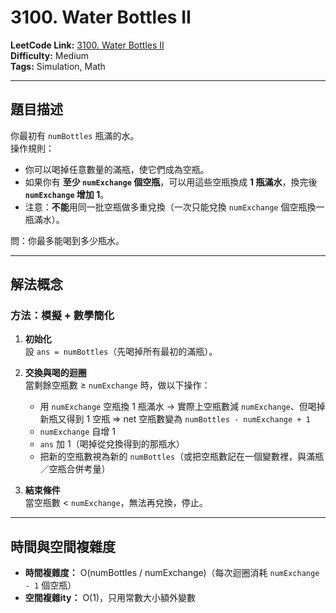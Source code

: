 # 3100. Water Bottles II

**LeetCode Link:** [3100. Water Bottles II](https://leetcode.com/problems/water-bottles-ii/)  
**Difficulty:** Medium  
**Tags:** Simulation, Math

---

## 題目描述

你最初有 `numBottles` 瓶滿的水。  
操作規則：  
- 你可以喝掉任意數量的滿瓶，使它們成為空瓶。  
- 如果你有 **至少 `numExchange` 個空瓶**，可以用這些空瓶換成 **1 瓶滿水**，換完後 **`numExchange` 增加 1**。  
- 注意：**不能**用同一批空瓶做多重兌換（一次只能兌換 `numExchange` 個空瓶換一瓶滿水）。  

問：你最多能喝到多少瓶水。

---

## 解法概念

### 方法：模擬 + 數學簡化

1. **初始化**  
   設 `ans = numBottles`（先喝掉所有最初的滿瓶）。  

2. **交換與喝的迴圈**  
   當剩餘空瓶數 ≥ `numExchange` 時，做以下操作：
   - 用 `numExchange` 空瓶換 1 瓶滿水 → 實際上空瓶數減 `numExchange`、但喝掉新瓶又得到 1 空瓶 ⇒ net 空瓶數變為 `numBottles - numExchange + 1`  
   - `numExchange` 自增 1  
   - `ans` 加 1（喝掉從兌換得到的那瓶水）  
   - 把新的空瓶數視為新的 `numBottles`（或把空瓶數記在一個變數裡，與滿瓶／空瓶合併考量）

3. **結束條件**  
   當空瓶數 < `numExchange`，無法再兌換，停止。

---

## 時間與空間複雜度

- **時間複雜度：** O(numBottles / numExchange)（每次迴圈消耗 `numExchange - 1` 個空瓶） 
- **空間複雜ity：** O(1)，只用常數大小額外變數